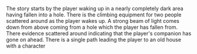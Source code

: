 The story starts by the player waking up in a nearly completely dark area having fallen into a hole. There is the climbing equipment for two people scattered around as the player wakes up. A strong beam of light comes down from above coming from a hole which the player has fallen from. There evidence scattered around indicating that the player's companion has gone on ahead. There is a single path leading the player to an old house with a character